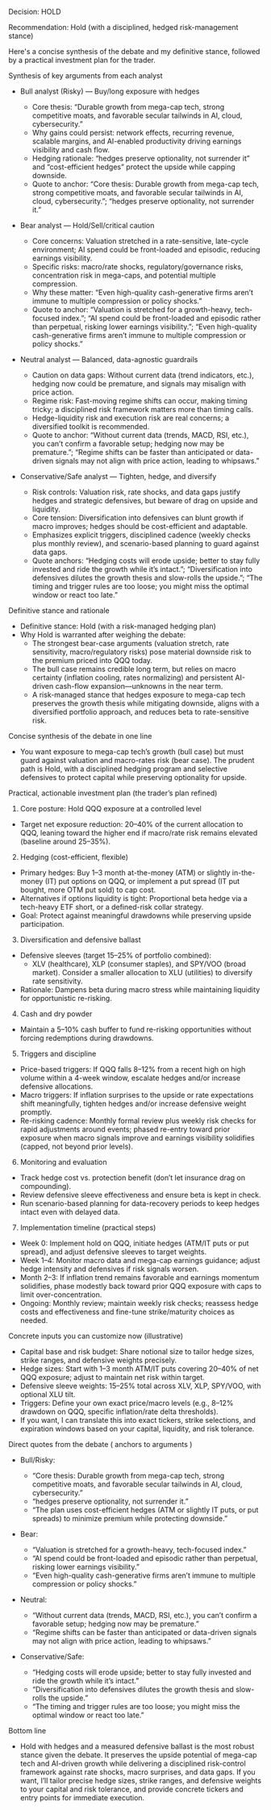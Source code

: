 Decision: HOLD

Recommendation: Hold (with a disciplined, hedged risk-management stance)

Here's a concise synthesis of the debate and my definitive stance, followed by a practical investment plan for the trader.

Synthesis of key arguments from each analyst

- Bull analyst (Risky) — Buy/long exposure with hedges
  - Core thesis: “Durable growth from mega-cap tech, strong competitive moats, and favorable secular tailwinds in AI, cloud, cybersecurity.”
  - Why gains could persist: network effects, recurring revenue, scalable margins, and AI-enabled productivity driving earnings visibility and cash flow.
  - Hedging rationale: “hedges preserve optionality, not surrender it” and “cost-efficient hedges” protect the upside while capping downside.
  - Quote to anchor: “Core thesis: Durable growth from mega-cap tech, strong competitive moats, and favorable secular tailwinds in AI, cloud, cybersecurity.”; “hedges preserve optionality, not surrender it.”

- Bear analyst — Hold/Sell/critical caution
  - Core concerns: Valuation stretched in a rate-sensitive, late-cycle environment; AI spend could be front-loaded and episodic, reducing earnings visibility.
  - Specific risks: macro/rate shocks, regulatory/governance risks, concentration risk in mega-caps, and potential multiple compression.
  - Why these matter: “Even high-quality cash-generative firms aren’t immune to multiple compression or policy shocks.”
  - Quote to anchor: “Valuation is stretched for a growth-heavy, tech-focused index.”; “AI spend could be front-loaded and episodic rather than perpetual, risking lower earnings visibility.”; “Even high-quality cash-generative firms aren’t immune to multiple compression or policy shocks.”

- Neutral analyst — Balanced, data-agnostic guardrails
  - Caution on data gaps: Without current data (trend indicators, etc.), hedging now could be premature, and signals may misalign with price action.
  - Regime risk: Fast-moving regime shifts can occur, making timing tricky; a disciplined risk framework matters more than timing calls.
  - Hedge-liquidity risk and execution risk are real concerns; a diversified toolkit is recommended.
  - Quote to anchor: “Without current data (trends, MACD, RSI, etc.), you can’t confirm a favorable setup; hedging now may be premature.”; “Regime shifts can be faster than anticipated or data-driven signals may not align with price action, leading to whipsaws.”

- Conservative/Safe analyst — Tighten, hedge, and diversify
  - Risk controls: Valuation risk, rate shocks, and data gaps justify hedges and strategic defensives, but beware of drag on upside and liquidity.
  - Core tension: Diversification into defensives can blunt growth if macro improves; hedges should be cost-efficient and adaptable.
  - Emphasizes explicit triggers, disciplined cadence (weekly checks plus monthly review), and scenario-based planning to guard against data gaps.
  - Quote anchors: “Hedging costs will erode upside; better to stay fully invested and ride the growth while it’s intact.”; “Diversification into defensives dilutes the growth thesis and slow-rolls the upside.”; “The timing and trigger rules are too loose; you might miss the optimal window or react too late.”

Definitive stance and rationale
- Definitive stance: Hold (with a risk-managed hedging plan)
- Why Hold is warranted after weighing the debate:
  - The strongest bear-case arguments (valuation stretch, rate sensitivity, macro/regulatory risks) pose material downside risk to the premium priced into QQQ today.
  - The bull case remains credible long term, but relies on macro certainty (inflation cooling, rates normalizing) and persistent AI-driven cash-flow expansion—unknowns in the near term.
  - A risk-managed stance that hedges exposure to mega-cap tech preserves the growth thesis while mitigating downside, aligns with a diversified portfolio approach, and reduces beta to rate-sensitive risk.

Concise synthesis of the debate in one line
- You want exposure to mega-cap tech’s growth (bull case) but must guard against valuation and macro-rates risk (bear case). The prudent path is Hold, with a disciplined hedging program and selective defensives to protect capital while preserving optionality for upside.

Practical, actionable investment plan (the trader’s plan refined)

1) Core posture: Hold QQQ exposure at a controlled level
- Target net exposure reduction: 20–40% of the current allocation to QQQ, leaning toward the higher end if macro/rate risk remains elevated (baseline around 25–35%).

2) Hedging (cost-efficient, flexible)
- Primary hedges: Buy 1–3 month at-the-money (ATM) or slightly in-the-money (IT) put options on QQQ, or implement a put spread (IT put bought, more OTM put sold) to cap cost.
- Alternatives if options liquidity is tight: Proportional beta hedge via a tech-heavy ETF short, or a defined-risk collar strategy.
- Goal: Protect against meaningful drawdowns while preserving upside participation.

3) Diversification and defensive ballast
- Defensive sleeves (target 15–25% of portfolio combined):
  - XLV (healthcare), XLP (consumer staples), and SPY/VOO (broad market). Consider a smaller allocation to XLU (utilities) to diversify rate sensitivity.
- Rationale: Dampens beta during macro stress while maintaining liquidity for opportunistic re-risking.

4) Cash and dry powder
- Maintain a 5–10% cash buffer to fund re-risking opportunities without forcing redemptions during drawdowns.

5) Triggers and discipline
- Price-based triggers: If QQQ falls 8–12% from a recent high on high volume within a 4-week window, escalate hedges and/or increase defensive allocations.
- Macro triggers: If inflation surprises to the upside or rate expectations shift meaningfully, tighten hedges and/or increase defensive weight promptly.
- Re-risking cadence: Monthly formal review plus weekly risk checks for rapid adjustments around events; phased re-entry toward prior exposure when macro signals improve and earnings visibility solidifies (capped, not beyond prior levels).

6) Monitoring and evaluation
- Track hedge cost vs. protection benefit (don’t let insurance drag on compounding).
- Review defensive sleeve effectiveness and ensure beta is kept in check.
- Run scenario-based planning for data-recovery periods to keep hedges intact even with delayed data.

7) Implementation timeline (practical steps)
- Week 0: Implement hold on QQQ, initiate hedges (ATM/IT puts or put spread), and adjust defensive sleeves to target weights.
- Week 1–4: Monitor macro data and mega-cap earnings guidance; adjust hedge intensity and defensives if risk signals worsen.
- Month 2–3: If inflation trend remains favorable and earnings momentum solidifies, phase modestly back toward prior QQQ exposure with caps to limit over-concentration.
- Ongoing: Monthly review; maintain weekly risk checks; reassess hedge costs and effectiveness and fine-tune strike/maturity choices as needed.

Concrete inputs you can customize now (illustrative)
- Capital base and risk budget: Share notional size to tailor hedge sizes, strike ranges, and defensive weights precisely.
- Hedge sizes: Start with 1–3 month ATM/IT puts covering 20–40% of net QQQ exposure; adjust to maintain net risk within target.
- Defensive sleeve weights: 15–25% total across XLV, XLP, SPY/VOO, with optional XLU tilt.
- Triggers: Define your own exact price/macro levels (e.g., 8–12% drawdown on QQQ, specific inflation/rate delta thresholds).
- If you want, I can translate this into exact tickers, strike selections, and expiration windows based on your capital, liquidity, and risk tolerance.

Direct quotes from the debate ( anchors to arguments )

- Bull/Risky:
  - “Core thesis: Durable growth from mega-cap tech, strong competitive moats, and favorable secular tailwinds in AI, cloud, cybersecurity.”
  - “hedges preserve optionality, not surrender it.”
  - “The plan uses cost-efficient hedges (ATM or slightly IT puts, or put spreads) to minimize premium while protecting downside.”

- Bear:
  - “Valuation is stretched for a growth-heavy, tech-focused index.”
  - “AI spend could be front-loaded and episodic rather than perpetual, risking lower earnings visibility.”
  - “Even high-quality cash-generative firms aren’t immune to multiple compression or policy shocks.”

- Neutral:
  - “Without current data (trends, MACD, RSI, etc.), you can’t confirm a favorable setup; hedging now may be premature.”
  - “Regime shifts can be faster than anticipated or data-driven signals may not align with price action, leading to whipsaws.”

- Conservative/Safe:
  - “Hedging costs will erode upside; better to stay fully invested and ride the growth while it’s intact.”
  - “Diversification into defensives dilutes the growth thesis and slow-rolls the upside.”
  - “The timing and trigger rules are too loose; you might miss the optimal window or react too late.”

Bottom line
- Hold with hedges and a measured defensive ballast is the most robust stance given the debate. It preserves the upside potential of mega-cap tech and AI-driven growth while delivering a disciplined risk-control framework against rate shocks, macro surprises, and data gaps. If you want, I’ll tailor precise hedge sizes, strike ranges, and defensive weights to your capital and risk tolerance, and provide concrete tickers and entry points for immediate execution.